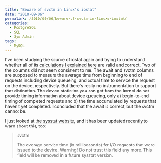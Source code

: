 ```yaml
---
title: "Beware of svctm in Linux's iostat"
date: "2010-09-06"
permalink: /2010/09/06/beware-of-svctm-in-linuxs-iostat/
categories:
  - PostgreSQL
  - SQL
  - Sys Admin
tags:
  - MySQL
---
```

I've been studying the source of iostat again and trying to understand whether all of its [calculations I explained here][1] are valid and correct. Two of the columns did not seem consistent to me. The await and svctm columns are supposed to measure the average time from beginning to end of requests including device queueing, and actual time to service the request on the device, respectively. But there's really no instrumentation to support that distinction. The device statistics you can get from the kernel do not provide timing information about device queueing, only a) begin-to-end timing of completed requests and b) the time accumulated by requests that haven't yet completed. I concluded that the await is correct, but the svctm cannot be.

I just looked at [the sysstat website][2], and it has been updated recently to warn about this, too:

> svctm
> 
> The average service time (in milliseconds) for I/O requests that were issued to the device. Warning! Do not trust this field any more. This field will be removed in a future sysstat version.

 [1]: http://www.xaprb.com/blog/2010/01/09/how-linux-iostat-computes-its-results/
 [2]: http://sebastien.godard.pagesperso-orange.fr/

